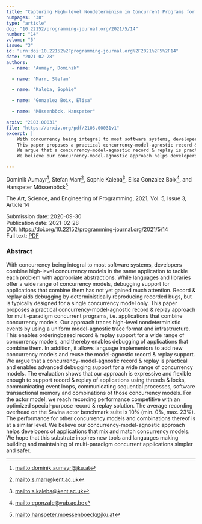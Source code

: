 ```yaml
---
title: "Capturing High-level Nondeterminism in Concurrent Programs for Practical Concurrency Model Agnostic Record & Replay"
numpages: "38"
type: "article"
doi: "10.22152/programming-journal.org/2021/5/14"
number: "14"
volume: "5"
issue: "3"
id: "urn:doi:10.22152%2Fprogramming-journal.org%2F2021%2F5%2F14"
date: "2021-02-28"
authors: 
  - name: "Aumayr, Dominik"

  - name: "Marr, Stefan"

  - name: "Kaleba, Sophie"

  - name: "Gonzalez Boix, Elisa"

  - name: "Mössenböck, Hanspeter"

arxiv: "2103.00031"
file: "https://arxiv.org/pdf/2103.00031v1"
excerpt: |
    With concurrency being integral to most software systems, developers combine high-level concurrency models in the same application to tackle each problem with appropriate abstractions. While languages and libraries offer a wide range of concurrency models, debugging support for applications that combine them has not yet gained much attention. Record & replay aids debugging by deterministically reproducing recorded bugs, but is typically designed for a single concurrency model only.
    This paper proposes a practical concurrency-model-agnostic record & replay approach for multi-paradigm concurrent programs, i.e. applications that combine concurrency models. Our approach traces high-level nondeterministic events by using a uniform model-agnostic trace format and infrastructure. This enables orderingbased record & replay support for a wide range of concurrency models, and thereby enables debugging of applications that combine them. In addition, it allows language implementors to add new concurrency models and reuse the model-agnostic record & replay support.
    We argue that a concurrency-model-agnostic record & replay is practical and enables advanced debugging support for a wide range of concurrency models. The evaluation shows that our approach is expressive and flexible enough to support record & replay of applications using threads & locks, communicating event loops, communicating sequential processes, software transactional memory and combinations of those concurrency models. For the actor model, we reach recording performance competitive with an optimized special-purpose record & replay solution. The average recording overhead on the Savina actor benchmark suite is 10% (min. 0%, max. 23%). The performance for other concurrency models and combinations thereof is at a similar level.
    We believe our concurrency-model-agnostic approach helps developers of applications that mix and match concurrency models. We hope that this substrate inspires new tools and languages making building and maintaining of multi-paradigm concurrent applications simpler and safer.

---
```

Dominik Aumayr[^1], Stefan Marr[^2], Sophie Kaleba[^3], Elisa Gonzalez Boix[^4], and Hanspeter Mössenböck[^5]

The Art, Science, and Engineering of Programming, 2021, Vol. 5, Issue 3, Article 14

Submission date: 2020-09-30  
Publication date: 2021-02-28  
DOI: <https://doi.org/10.22152/programming-journal.org/2021/5/14>  
Full text: [PDF](https://arxiv.org/pdf/2103.00031v1)  


### Abstract

With concurrency being integral to most software systems, developers combine high-level concurrency models in the same application to tackle each problem with appropriate abstractions. While languages and libraries offer a wide range of concurrency models, debugging support for applications that combine them has not yet gained much attention. Record & replay aids debugging by deterministically reproducing recorded bugs, but is typically designed for a single concurrency model only.
This paper proposes a practical concurrency-model-agnostic record & replay approach for multi-paradigm concurrent programs, i.e. applications that combine concurrency models. Our approach traces high-level nondeterministic events by using a uniform model-agnostic trace format and infrastructure. This enables orderingbased record & replay support for a wide range of concurrency models, and thereby enables debugging of applications that combine them. In addition, it allows language implementors to add new concurrency models and reuse the model-agnostic record & replay support.
We argue that a concurrency-model-agnostic record & replay is practical and enables advanced debugging support for a wide range of concurrency models. The evaluation shows that our approach is expressive and flexible enough to support record & replay of applications using threads & locks, communicating event loops, communicating sequential processes, software transactional memory and combinations of those concurrency models. For the actor model, we reach recording performance competitive with an optimized special-purpose record & replay solution. The average recording overhead on the Savina actor benchmark suite is 10% (min. 0%, max. 23%). The performance for other concurrency models and combinations thereof is at a similar level.
We believe our concurrency-model-agnostic approach helps developers of applications that mix and match concurrency models. We hope that this substrate inspires new tools and languages making building and maintaining of multi-paradigm concurrent applications simpler and safer.


[^1]: <mailto:dominik.aumayr@jku.at>

[^2]: <mailto:s.marr@kent.ac.uk>

[^3]: <mailto:s.kaleba@kent.ac.uk>

[^4]: <mailto:egonzale@vub.ac.be>

[^5]: <mailto:hanspeter.moessenboeck@jku.at>


